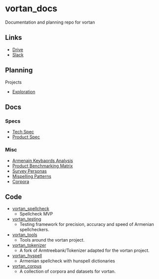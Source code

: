 # vortan_docs
Documentation and planning repo for vortan

## Links

- [Drive](https://drive.google.com/drive/folders/1f1feyB_po6hS7TFvdvPWZ3Q6dSEDjklQ)
- [Slack](https://datapointarmenia.slack.com/archives/C01LE2ADLFJ)

## Planning

Projects
- [Exploration](https://github.com/DataPoint-Armenia/vortan_docs/projects/1)

## Docs

### Specs
- [Tech Spec](https://docs.google.com/document/d/174XceYg-MSX32kfEz-C4bQx8zk43uHebvGSBaEduQWM/edit)
- [Product Spec](https://docs.google.com/document/d/1RfvKW2VpEyVptCrn8e5nrR0-kX9BXO9_21b8H2hS5YE/edit)

### Misc

- [Armenain Keybaords Analysis](https://docs.google.com/spreadsheets/d/1DsEwSES_U-pi2v7tVJmO7I7uEFw33tOQtkMluv9pvMM/edit)
- [Product Benchmarking Matrix](https://docs.google.com/spreadsheets/d/1eoC6yYaTHCB3RupM2bu3y1I60P1P4NGwMx5XuvJ_OhQ/edit)
- [Survey Personas](https://docs.google.com/presentation/d/1TdfqJBC0XqTLT_mmFCvjrKlEvTV5zCg2mHa9AcoYUNA/edit)
- [Mispelling Patterns](https://docs.google.com/spreadsheets/d/1F3hWn8LenicIZ2QozvDum7MGhogPSAFdgxPdUBJf0vg/edit)
- [Corpora](https://docs.google.com/spreadsheets/d/15pHxawmkniJCfKPAWDsU6Ze_6cYua6IFXI1JRZP8fLw/edit)

## Code

- [vortan_spellcheck](https://github.com/DataPoint-Armenia/vortan_spellcheck)
  - Spellcheck MVP
- [vortan_testing](https://github.com/DataPoint-Armenia/vortan_testing)
  - Testing framework for precision, accuracy and speed of Armenian spellcheckers.
- [vortan_tools](https://github.com/DataPoint-Armenia/vortan_tools)
  - Tools around the vortan project.
- [vortan_tokenizer](https://github.com/DataPoint-Armenia/vortan_tokenizer)
  - A fork of Armtreebank/Tokenizer adapted for the vortan project.
- [vortan_hyspell](https://github.com/DataPoint-Armenia/vortan_hyspell)
  - Armenian spellcheck with hunspell dictionaries
- [vortan_corpus](https://github.com/DataPoint-Armenia/vortan_corpus)
  - A collection of corpora and datasets for vortan.
